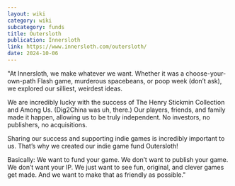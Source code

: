 ```yaml
---
layout: wiki
category: wiki
subcategory: funds
title: Outersloth
publication: Innersloth
link: https://www.innersloth.com/outersloth/
date: 2024-10-06
---
```


"At Innersloth, we make whatever we want. Whether it was a choose-your-own-path Flash game, murderous spacebeans, or poop week (don’t ask), we explored our silliest, weirdest ideas.

We are incredibly lucky with the success of The Henry Stickmin Collection and Among Us. (Dig2China was uh, there.) Our players, friends, and family made it happen, allowing us to be truly independent. No investors, no publishers, no acquisitions.

Sharing our success and supporting indie games is incredibly important to us. That’s why we created our indie game fund Outersloth!

Basically: We want to fund your game. We don’t want to publish your game. We don’t want your IP. We just want to see fun, original, and clever games get made. And we want to make that as friendly as possible."
